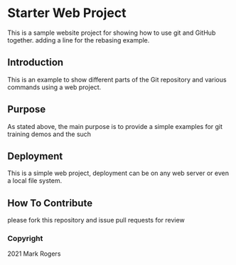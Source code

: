 # Starter Web Project

This is a sample website project for showing how to use git and
GitHub together. adding a line for the rebasing example.

## Introduction

This is an example to show different parts of the Git repository
and various commands using a web project.

## Purpose

As stated above, the main purpose is to provide a simple examples
for git training demos and the such 

## Deployment

This is a simple web project, deployment can be on any web server or even a local file system.

## How To Contribute

please fork this repository and issue pull requests for review

### Copyright

2021 Mark Rogers
